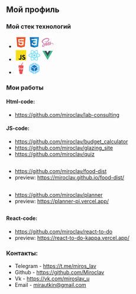 ## Мой профиль

### Мой стек технологий
* ![](html.png)  ![](css.png)  ![](sass.png)    
* ![](js.png) ![](react.png) ![](vue.png)   
* ![](gulp.png)  ![](webpack.png)


### Мои работы 

#### Html-code:
* https://github.com/miroclav/lab-consulting  

#### JS-code:
*  https://github.com/miroclav/budget_calculator  
*  https://github.com/miroclav/glazing_site 
*  https://github.com/miroclav/quiz
##
*  https://github.com/miroclav/food-dist  
*  preview: https://miroclav.github.io/food-dist/
##
*  https://github.com/miroclav/planner
*  preview: https://planner-pi.vercel.app/
##
#### React-code:
*  https://github.com/miroclav/react-to-do
*  preview: https://react-to-do-kappa.vercel.app/

### Контакты:

* Telegram - https://t.me/miros_lav
* Github - https://github.com/Miroclav
* Vk - https://vk.com/miroslav_u
* Email - mirautkin@gmail.com

